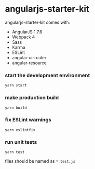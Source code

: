 # angularjs-starter-kit
angularjs-starter-kit comes with:

* AngularJS 1.7.6
* Webpack 4
* Sass
* Karma
* ESLint
* angular-ui-router
* angular-resource

### start the development environment  
`yarn start`  
  
### make production build
`yarn build`  
  
### fix ESLint warnings  
`yarn eslintfix`

### run unit tests
`yarn test`

files should be named as `*.test.js`
